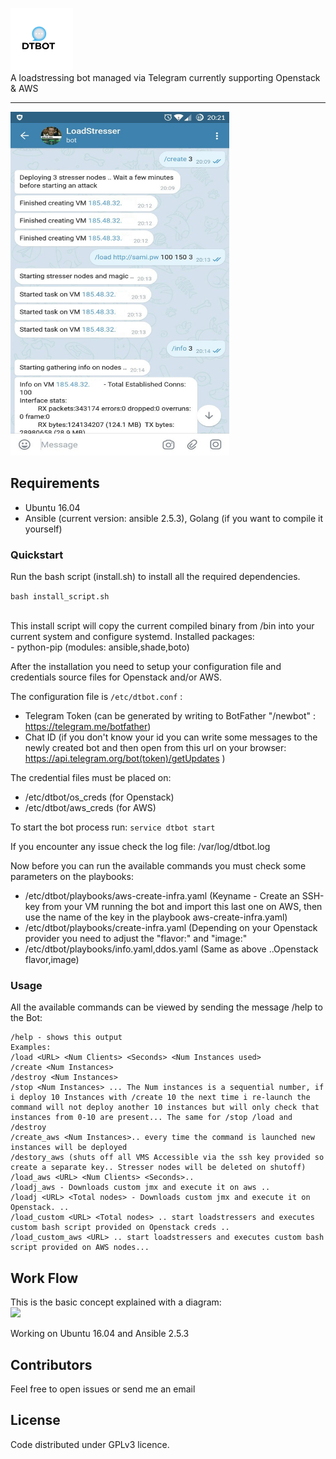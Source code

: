 <img src="img/dtbot-logo.png?raw=true" width="100" height="100"><br>
A loadstressing bot managed via Telegram currently supporting Openstack & AWS 

-----------------

<img src="img/dtbot-telegram.jpg?raw=true" width="350" height="550">
<br>

## Requirements

- Ubuntu 16.04
- Ansible (current version: ansible 2.5.3), Golang (if you want to compile it yourself)


### Quickstart

Run the bash script (install.sh) to install all the required dependencies.

```bash install_script.sh```

<br>
This install script will copy the current compiled binary from /bin into your current system and configure systemd.
Installed packages:<br>
- python-pip (modules: ansible,shade,boto)<br>

After the installation you need to setup your configuration file and credentials source files for Openstack and/or AWS. <br>

The configuration file is ``` /etc/dtbot.conf ``` :
- Telegram Token (can be generated by writing to BotFather "/newbot" : https://telegram.me/botfather)
- Chat ID (if you don't know your id you can write some messages to the newly created bot and then open from this url on your browser: https://api.telegram.org/bot(token)/getUpdates )

The credential files must be placed on:
- /etc/dtbot/os_creds (for Openstack)
- /etc/dtbot/aws_creds (for AWS)


To start the bot process run:
```service dtbot start```
<br>

If you encounter any issue check the log file: /var/log/dtbot.log
<br>

Now before you can run the available commands you must check some parameters on the playbooks:
 - /etc/dtbot/playbooks/aws-create-infra.yaml  (Keyname - Create an SSH-key from your VM running the bot and import this last one on AWS, then use the name of the key in the playbook aws-create-infra.yaml)
 - /etc/dtbot/playbooks/create-infra.yaml (Depending on your Openstack provider you need to adjust the "flavor:" and "image:" 
 - /etc/dtbot/playbooks/info.yaml,ddos.yaml (Same as above ..Openstack flavor,image)

### Usage

All the available commands can be viewed by sending the message /help to the Bot:
```
/help - shows this output
Examples:
/load <URL> <Num Clients> <Seconds> <Num Instances used>
/create <Num Instances>
/destroy <Num Instances>
/stop <Num Instances> ... The Num instances is a sequential number, if i deploy 10 Instances with /create 10 the next time i re-launch the command will not deploy another 10 instances but will only check that instances from 0-10 are present... The same for /stop /load and /destroy
/create_aws <Num Instances>.. every time the command is launched new instances will be deployed
/destory_aws (shuts off all VMS Accessible via the ssh key provided so create a separate key.. Stresser nodes will be deleted on shutoff)
/load_aws <URL> <Num Clients> <Seconds>..
/loadj_aws - Downloads custom jmx and execute it on aws ..
/loadj <URL> <Total nodes> - Downloads custom jmx and execute it on Openstack. ..
/load_custom <URL> <Total nodes> .. start loadstressers and executes custom bash script provided on Openstack creds ..
/load_custom_aws <URL> .. start loadstressers and executes custom bash script provided on AWS nodes...
```


## Work Flow
This is the basic concept explained with a diagram: <br>
<img src="img/dtbot-diagram.png?raw=true">

Working on Ubuntu 16.04 and Ansible 2.5.3

## Contributors

Feel free to open issues or send me an email


## License

Code distributed under GPLv3 licence.
